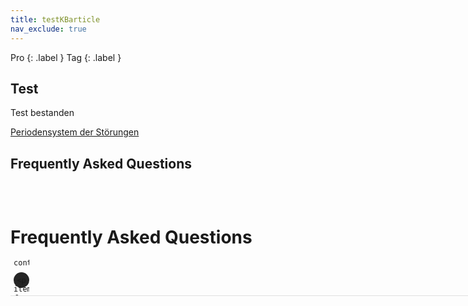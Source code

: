 ```yaml
---
title: testKBarticle
nav_exclude: true
---
```

Pro {: .label }
Tag {: .label }

## Test
Test bestanden

[Periodensystem der Störungen](/periodensystemderstoerungen)

## Frequently Asked Questions

<html lang="en" >
<head>
  <meta charset="UTF-8">
  <title>FAQ</title>
  <meta name="viewport" content="width=device-width, initial-scale=1">

<style>
.container {
  padding-right: 10px;
  padding-left: 0px;
  margin-right: auto;
  margin-left: auto;
  padding-top: 2rem;
  max-width: 800px;
}

@media (min-width: 768px) {
  .container {
    width: 750px;
  }
}
@media (min-width: 992px) {
  .container {
    width: 970px;
  }
}
@media (min-width: 1200px) {
  .container {
    width: 1170px;
  }
}

[data-ripple] {
  position: relative;
  overflow: hidden;
}

.ripple-effect {
  position: absolute;
  border-radius: 9999px;
  animation: ripple-animation 2s;
}

@keyframes ripple-animation {
  from {
    transform: scale(1);
    opacity: 0.4;
  }
  to {
    transform: scale(100);
    opacity: 0;
  }
}

.aks-accordion {
  width: 100%;
  margin: 0 auto;
}
.aks-accordion-row {
}
.aks-accordion-item {
  width: 100%;
  border-bottom: 1px solid #e0e0e0;
  padding-top: 20px;
  padding-right: 5px;
  padding-bottom: 12px;
  padding-left: 5px;
  cursor: pointer;
}
.aks-accordion-item-row {
  display: flex;
  align-items: center;
  justify-content: flex-start;
}
.aks-accordion-item-icon {
  width: 25px;
  height: 25px;
  background: #252525;
  border-radius: 9999px;
  cursor: pointer;
  user-select: none;
  display: flex;
  align-items: center;
  justify-content: center;
  margin-right: 1rem;
  text-align: center;
}
.aks-accordion-item-icon svg {
  width: 15px;
  fill: white;
  margin: 0 auto;
}
.aks-accordion-item-title {
  width: 90%;
  text-align: left;
  line-height: 1.5;
  display: flex;
  align-items: center;
}
.aks-accordion-item-title h4 {
  margin: 0;
}
.aks-accordion-item-content {
  display: none;
  width: 100%;
  padding-top: 12px;
  padding-right: 8px;
  padding-bottom: 0;
  padding-left: 42px;
  overflow: hidden;
  word-break: break-word;
  width: 88%;
  text-align: left;
  line-height: 1.5;
}

.aks-accordion-item.opened .aks-accordion-item-icon-open {
  display: none;
}
.aks-accordion-item-icon-close {
  display: none;
}
.aks-accordion-item.opened .aks-accordion-item-icon-close {
  display: block;
}

@media screen and (max-width: 500px) {
  .aks-accordion {
    width: 100%;
  }
  .aks-accordion-item-content {
    padding-left: 11px;
    width: 92%;
  }
}
</style>

</head>
<body>
<!-- partial:index.partial.html -->

<div class="container">
  <div class="aks-accordion" itemscope itemtype="https://schema.org/FAQPage" data-accordion="">
    <h1>Frequently Asked Questions</h1>
    <div class="aks-accordion-row">
      <div class="aks-accordion-item" itemscope itemprop="mainEntity" itemtype="https://schema.org/Question" data-accordion-item="" data-ripple="#00000026">
        <div class="aks-accordion-item-row">
          <div class="aks-accordion-item-icon">
            <svg class="aks-accordion-item-icon-open" viewBox="0 0 512 512">
              <path d="M492,236H276V20c0-11.046-8.954-20-20-20c-11.046,0-20,8.954-20,20v216H20c-11.046,0-20,8.954-20,20s8.954,20,20,20h216
			v216c0,11.046,8.954,20,20,20s20-8.954,20-20V276h216c11.046,0,20-8.954,20-20C512,244.954,503.046,236,492,236z" /></svg>
            <svg class="aks-accordion-item-icon-close" viewBox="0 0 512 512">
              <path d="M492,236H20c-11.046,0-20,8.954-20,20c0,11.046,8.954,20,20,20h472c11.046,0,20-8.954,20-20S503.046,236,492,236z" /></svg>

          </div>
          <div class="aks-accordion-item-title">
            <h4 itemprop="name">What is the return policy?</h4>
          </div>
        </div>
        <div class="aks-accordion-item-content" itemscope itemprop="acceptedAnswer" itemtype="https://schema.org/Answer" data-accordion-content="">
          <p itemprop="text">Most unopened items in new condition and returned within <strong>90 days</strong> will receive a refund or exchange. Some items have a modified return policy noted on the receipt or packing slip. Items that are opened or damaged or do not have a receipt may be denied a refund or exchange. Items purchased online or in-store may be returned to any store.
            <br />
            <p>Online purchases may be returned via a major parcel carrier. <a href="http://example.com/returns"> Click here </a> to initiate a return.</p>
          </p>
        </div>

      </div>

      <div class="aks-accordion-item" itemscope itemprop="mainEntity" itemtype="https://schema.org/Question" data-accordion-item="" data-ripple="#00000026">
        <div class="aks-accordion-item-row">
          <div class="aks-accordion-item-icon">
            <svg class="aks-accordion-item-icon-open" viewBox="0 0 512 512">
              <path d="M492,236H276V20c0-11.046-8.954-20-20-20c-11.046,0-20,8.954-20,20v216H20c-11.046,0-20,8.954-20,20s8.954,20,20,20h216
			v216c0,11.046,8.954,20,20,20s20-8.954,20-20V276h216c11.046,0,20-8.954,20-20C512,244.954,503.046,236,492,236z" /></svg>
            <svg class="aks-accordion-item-icon-close" viewBox="0 0 512 512">
              <path d="M492,236H20c-11.046,0-20,8.954-20,20c0,11.046,8.954,20,20,20h472c11.046,0,20-8.954,20-20S503.046,236,492,236z" /></svg>

          </div>
          <div class="aks-accordion-item-title">
            <h4 itemprop="name">How long does it take to process a refund?</h4>
          </div>
        </div>
        <div class="aks-accordion-item-content" itemscope itemprop="acceptedAnswer" itemtype="https://schema.org/Answer" data-accordion-content="">
          <p itemprop="text"> We will reimburse you for returned items in the same way you paid for them. For example, any amounts deducted from a gift card will be credited back to a gift card. For returns by mail, once we receive your return, we will process it within 4–5 business days. It may take up to 7 days after we process the return to reflect in your account, depending on your financial institution's processing time.
          </p>
        </div>

      </div>

      <div class="aks-accordion-item" itemscope itemprop="mainEntity" itemtype="https://schema.org/Question" data-accordion-item="" data-ripple="#00000026">
        <div class="aks-accordion-item-row">
          <div class="aks-accordion-item-icon">
            <svg class="aks-accordion-item-icon-open" viewBox="0 0 512 512">
              <path d="M492,236H276V20c0-11.046-8.954-20-20-20c-11.046,0-20,8.954-20,20v216H20c-11.046,0-20,8.954-20,20s8.954,20,20,20h216
			v216c0,11.046,8.954,20,20,20s20-8.954,20-20V276h216c11.046,0,20-8.954,20-20C512,244.954,503.046,236,492,236z" /></svg>
            <svg class="aks-accordion-item-icon-close" viewBox="0 0 512 512">
              <path d="M492,236H20c-11.046,0-20,8.954-20,20c0,11.046,8.954,20,20,20h472c11.046,0,20-8.954,20-20S503.046,236,492,236z" /></svg>

          </div>
          <div class="aks-accordion-item-title">
            <h4 itemprop="name">What is the policy for late/non-delivery of items ordered online?</h4>
          </div>
        </div>
        <div class="aks-accordion-item-content" itemscope itemprop="acceptedAnswer" itemtype="https://schema.org/Answer" data-accordion-content="">
          <p itemprop="text"> Our local teams work diligently to make sure that your order arrives on time, within our normal delivery hours of 9AM to 8PM in the recipient's time zone. During busy holiday periods like Christmas, Valentine's and Mother's Day, we may extend our delivery hours before 9AM and after 8PM to ensure that all gifts are delivered on time. If for any reason your gift does not arrive on time, our dedicated Customer Service agents will do everything they can to help successfully resolve your issue.
            <br />
            <p><a href="https://example.com/orders/">Click here</a> to complete the form with your order-related question(s).</p>
          </p>
        </div>

      </div>

      <div class="aks-accordion-item" itemscope itemprop="mainEntity" itemtype="https://schema.org/Question" data-accordion-item="" data-ripple="#00000026">
        <div class="aks-accordion-item-row">
          <div class="aks-accordion-item-icon">
            <svg class="aks-accordion-item-icon-open" viewBox="0 0 512 512">
              <path d="M492,236H276V20c0-11.046-8.954-20-20-20c-11.046,0-20,8.954-20,20v216H20c-11.046,0-20,8.954-20,20s8.954,20,20,20h216
			v216c0,11.046,8.954,20,20,20s20-8.954,20-20V276h216c11.046,0,20-8.954,20-20C512,244.954,503.046,236,492,236z" /></svg>
            <svg class="aks-accordion-item-icon-close" viewBox="0 0 512 512">
              <path d="M492,236H20c-11.046,0-20,8.954-20,20c0,11.046,8.954,20,20,20h472c11.046,0,20-8.954,20-20S503.046,236,492,236z" /></svg>

          </div>
          <div class="aks-accordion-item-title">
            <h4 itemprop="name">When will my credit card be charged?</h4>
          </div>
        </div>
        <div class="aks-accordion-item-content" itemscope itemprop="acceptedAnswer" itemtype="https://schema.org/Answer" data-accordion-content="">
          <p itemprop="text"> We'll attempt to securely charge your credit card at the point of purchase online. If there's a problem, you'll be notified on the spot and prompted to use another card. Once we receive verification of sufficient funds, your payment will be completed and transferred securely to us. Your account will be charged in 24 to 48 hours.
          </p>
        </div>

      </div>

      <div class="aks-accordion-item" itemscope itemprop="mainEntity" itemtype="https://schema.org/Question" data-accordion-item="" data-ripple="#00000026">
        <div class="aks-accordion-item-row">
          <div class="aks-accordion-item-icon">
            <svg class="aks-accordion-item-icon-open" viewBox="0 0 512 512">
              <path d="M492,236H276V20c0-11.046-8.954-20-20-20c-11.046,0-20,8.954-20,20v216H20c-11.046,0-20,8.954-20,20s8.954,20,20,20h216
			v216c0,11.046,8.954,20,20,20s20-8.954,20-20V276h216c11.046,0,20-8.954,20-20C512,244.954,503.046,236,492,236z" /></svg>
            <svg class="aks-accordion-item-icon-close" viewBox="0 0 512 512">
              <path d="M492,236H20c-11.046,0-20,8.954-20,20c0,11.046,8.954,20,20,20h472c11.046,0,20-8.954,20-20S503.046,236,492,236z" /></svg>

          </div>
          <div class="aks-accordion-item-title">
            <h4 itemprop="name">Will I be charged sales tax for online orders?</h4>
          </div>
        </div>
        <div class="aks-accordion-item-content" itemscope itemprop="acceptedAnswer" itemtype="https://schema.org/Answer" data-accordion-content="">
          <p itemprop="text"> Local and State sales tax will be collected if your recipient's mailing address is in:
            <ul>
              <li>Arizona</li>
              <li>California</li>
              <li>Colorado</li>
            </ul>
          </p>
        </div>

      </div>

    </div>

  </div>

</div>
<!-- partial -->

  <script src='/assets/page/jquery.min'></script>
  <script src="./script.js"></script>
<script>
    (function () {
  "use strict";
  var jQueryPlugin = (window.jQueryPlugin = function (ident, func) {
    return function (arg) {
      if (this.length > 1) {
        this.each(function () {
          var $this = $(this);

          if (!$this.data(ident)) {
            $this.data(ident, func($this, arg));
          }
        });

        return this;
      } else if (this.length === 1) {
        if (!this.data(ident)) {
          this.data(ident, func(this, arg));
        }

        return this.data(ident);
      }
    };
  });
})();
(function () {
  "use strict";
  function Accordion($roots) {
    var element = $roots;
    var accordion = $roots.first("[data-accordion]");
    var accordion_target = $roots.find("[data-accordion-item]");
    var accordion_content = $roots.find("[data-accordion-content]");
    $(accordion_target).click(function () {
      $(this).toggleClass("opened");
      $(this).find(accordion_content).slideToggle("slow");
      $(this).siblings().find(accordion_content).slideUp("slow");
      $(this).siblings().removeClass("opened");
    });
  }
  $.fn.Accordion = jQueryPlugin("Accordion", Accordion);
  $("[data-accordion]").Accordion();

  function Ripple_Button($root) {
    var elements = $root;
    var ripple_btn = $root.first("[data-ripple]");
    $(ripple_btn).on("click", function (event) {
      event.preventDefault();
      var $div = $("<div/>"),
        btnOffset = ripple_btn.offset(),
        xPos = event.pageX - btnOffset.left,
        yPos = event.pageY - btnOffset.top;
      $div.addClass("ripple-effect");
      $div.css({
        height: ripple_btn.height(),
        width: ripple_btn.height(),
        top: yPos - $div.height() / 2,
        left: xPos - $div.width() / 2,
        background: ripple_btn.data("ripple") || "#ffffff26"
      });
      ripple_btn.append($div);

      window.setTimeout(function () {
        $div.remove();
      }, 2000);
    });
  }
  $.fn.Ripple_Button = jQueryPlugin("Ripple_Button", Ripple_Button);
  $("[data-ripple]").Ripple_Button();
})();
  </script>
</body>
</html>